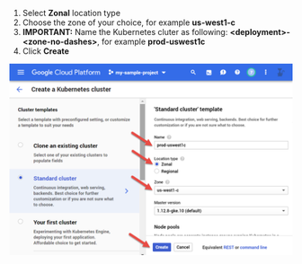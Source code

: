1. Select **Zonal** location type
2. Choose the zone of your choice, for example **us-west1-c**
3. **IMPORTANT:** Name the Kubernetes cluter as following: **&lt;deployment&gt;-&lt;zone-no-dashes&gt;**, for example **prod-uswest1c**
4. Click **Create**

![GCP Kubernetes New Cluster Screenshot](assets/gcp-k8s-new-cluster.png)

